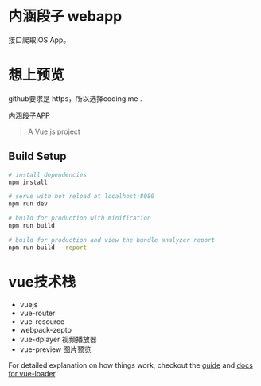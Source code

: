 # 内涵段子 webapp

接口爬取IOS App。

# 想上预览

github要求是 https，所以选择coding.me .  

[内涵段子APP](https://coding.net/u/julytian/p/neihanApp/git)

> A Vue.js project

## Build Setup

``` bash
# install dependencies
npm install

# serve with hot reload at localhost:8080
npm run dev

# build for production with minification
npm run build

# build for production and view the bundle analyzer report
npm run build --report
```

# vue技术栈

* vuejs
* vue-router
* vue-resource
* webpack-zepto
* vue-dplayer 视频播放器
* vue-preview 图片预览

For detailed explanation on how things work, checkout the [guide](http://vuejs-templates.github.io/webpack/) and [docs for vue-loader](http://vuejs.github.io/vue-loader).
